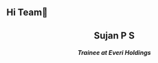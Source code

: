 <h2>Hi Team👋 </h2>

<h2 align="center">Sujan P S</h2>
<h5 align="center">Trainee at Everi Holdings</h5>
